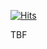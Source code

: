 [![Hits](https://hits.seeyoufarm.com/api/count/incr/badge.svg?url=https%3A%2F%2Fgithub.com%2Fsligosat&count_bg=%2300CBFF&title_bg=%23000000&icon=github.svg&icon_color=%23E7E7E7&title=views+%28day%2Ftotal%29&edge_flat=true)](https://hits.seeyoufarm.com)

TBF
